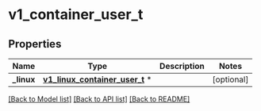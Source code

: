 # v1_container_user_t

## Properties
Name | Type | Description | Notes
------------ | ------------- | ------------- | -------------
**_linux** | [**v1_linux_container_user_t**](v1_linux_container_user.md) \* |  | [optional] 

[[Back to Model list]](../README.md#documentation-for-models) [[Back to API list]](../README.md#documentation-for-api-endpoints) [[Back to README]](../README.md)


